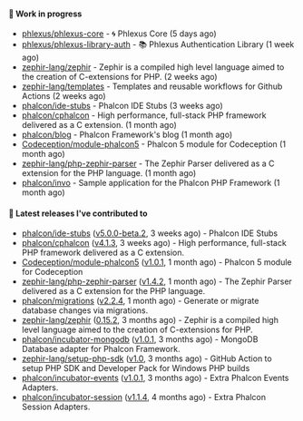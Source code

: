 #### :wrench: Work in progress

- [phlexus/phlexus-core](https://github.com/phlexus/phlexus-core) - :cyclone: Phlexus Core (5 days ago)
- [phlexus/phlexus-library-auth](https://github.com/phlexus/phlexus-library-auth) - :books: Phlexus Authentication Library (1 week ago)
- [zephir-lang/zephir](https://github.com/zephir-lang/zephir) - Zephir is a compiled high level language aimed to the creation of C-extensions for PHP. (2 weeks ago)
- [zephir-lang/templates](https://github.com/zephir-lang/templates) - Templates and reusable workflows for Github Actions (2 weeks ago)
- [phalcon/ide-stubs](https://github.com/phalcon/ide-stubs) - Phalcon IDE Stubs (3 weeks ago)
- [phalcon/cphalcon](https://github.com/phalcon/cphalcon) - High performance, full-stack PHP framework delivered as a C extension. (1 month ago)
- [phalcon/blog](https://github.com/phalcon/blog) - Phalcon Framework&#39;s blog (1 month ago)
- [Codeception/module-phalcon5](https://github.com/Codeception/module-phalcon5) - Phalcon 5 module for Codeception (1 month ago)
- [zephir-lang/php-zephir-parser](https://github.com/zephir-lang/php-zephir-parser) - The Zephir Parser delivered as a C extension for the PHP language. (1 month ago)
- [phalcon/invo](https://github.com/phalcon/invo) - Sample application for the Phalcon PHP Framework (1 month ago)

#### :pushpin: Latest releases I've contributed to

- [phalcon/ide-stubs](https://github.com/phalcon/ide-stubs) ([v5.0.0-beta.2](https://github.com/phalcon/ide-stubs/releases/tag/v5.0.0-beta.2), 3 weeks ago) - Phalcon IDE Stubs
- [phalcon/cphalcon](https://github.com/phalcon/cphalcon) ([v4.1.3](https://github.com/phalcon/cphalcon/releases/tag/v4.1.3), 3 weeks ago) - High performance, full-stack PHP framework delivered as a C extension.
- [Codeception/module-phalcon5](https://github.com/Codeception/module-phalcon5) ([v1.0.1](https://github.com/Codeception/module-phalcon5/releases/tag/v1.0.1), 1 month ago) - Phalcon 5 module for Codeception
- [zephir-lang/php-zephir-parser](https://github.com/zephir-lang/php-zephir-parser) ([v1.4.2](https://github.com/zephir-lang/php-zephir-parser/releases/tag/v1.4.2), 1 month ago) - The Zephir Parser delivered as a C extension for the PHP language.
- [phalcon/migrations](https://github.com/phalcon/migrations) ([v2.2.4](https://github.com/phalcon/migrations/releases/tag/v2.2.4), 1 month ago) - Generate or migrate database changes via migrations.
- [zephir-lang/zephir](https://github.com/zephir-lang/zephir) ([0.15.2](https://github.com/zephir-lang/zephir/releases/tag/0.15.2), 3 months ago) - Zephir is a compiled high level language aimed to the creation of C-extensions for PHP.
- [phalcon/incubator-mongodb](https://github.com/phalcon/incubator-mongodb) ([v1.0.1](https://github.com/phalcon/incubator-mongodb/releases/tag/v1.0.1), 3 months ago) - MongoDB Database adapter for Phalcon Framework.
- [zephir-lang/setup-php-sdk](https://github.com/zephir-lang/setup-php-sdk) ([v1.0](https://github.com/zephir-lang/setup-php-sdk/releases/tag/v1.0), 3 months ago) - GitHub Action to setup PHP SDK and Developer Pack for Windows PHP builds
- [phalcon/incubator-events](https://github.com/phalcon/incubator-events) ([v1.0.1](https://github.com/phalcon/incubator-events/releases/tag/v1.0.1), 3 months ago) - Extra Phalcon Events Adapters.
- [phalcon/incubator-session](https://github.com/phalcon/incubator-session) ([v1.1.4](https://github.com/phalcon/incubator-session/releases/tag/v1.1.4), 4 months ago) - Extra Phalcon Session Adapters.
